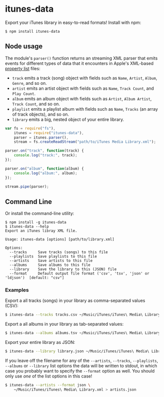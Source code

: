 # itunes-data

Export your iTunes library in easy-to-read formats! Install with npm:

```
$ npm install itunes-data
```

## Node usage
The module's `parser()` function returns an streaming XML parser that emits
events for different types of data that it encounters in Apple's XML-based
[property list](http://en.wikipedia.org/wiki/Property_list) files:

* `track` emits a track (song) object with fields such as `Name`, `Artist`, `Album`, `Genre`, and so on.
* `artist` emits an artist object with fields such as `Name`, `Track Count`, and `Play Count`.
* `album` emits an album object with fields such as `Artist`, `Album Artist`, `Track Count`, and so on.
* `playlist` emits a playlist album with fields such as `Name`, `Tracks` (an array of track objects), and so on.
* `library` emits a big, nested object of your entire library.

```js
var fs = require("fs"),
    itunes = require("itunes-data"),
    parser = itunes.parser(),
    stream = fs.createReadStream("path/to/iTunes Media Library.xml");

parser.on("track", function(track) {
    console.log("track:", track);
});

parser.on("album", function(album) {
    console.log("album:", album);
});

stream.pipe(parser);
```

## Command Line
Or install the command-line utility:

```
$ npm install -g itunes-data
$ itunes-data --help
Export an iTunes libray XML file.

Usage: itunes-data [options] [path/to/library.xml]

Options:
  --tracks     Save tracks (songs) to this file
  --playlists  Save playlists to this file
  --artists    Save artists to this file
  --albums     Save albums to this file
  --library    Save the library to this (JSON) file
  --format     Default output file format ('csv', 'tsv', 'json' or 'ldjson')  [default: "csv"]
```

### Examples
Export a all tracks (songs) in your library as comma-separated values (CSV):

```sh
$ itunes-data --tracks tracks.csv ~/Music/iTunes/iTunes\ Media\ Library.xml
```

Export a all albums in your library as tab-separated values:

```sh
$ itunes-data --albums albums.tsv ~/Music/iTunes/iTunes\ Media\ Library.xml
```

Export your entire library as JSON:

```sh
$ itunes-data --library library.json ~/Music/iTunes/iTunes\ Media\ Library.xml
```

If you leave off the filename for any of the `--artists`, `--tracks`,
`--playlists`, `--albums` or `--library` list options the data will be written
to stdout, in which case you probably want to specify the `--format` option as
well. You should only use *one* of the list options in this case! 

```sh
$ itunes-data --artists --format json \
    ~/Music/iTunes/iTunes\ Media\ Library.xml > artists.json
```
